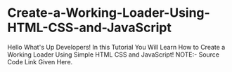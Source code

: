 # Create-a-Working-Loader-Using-HTML-CSS-and-JavaScript
Hello What's Up Developers! In this Tutorial You Will Learn How to Create a Working Loader Using Simple HTML CSS and JavaScript!  NOTE:- Source Code Link Given Here.
